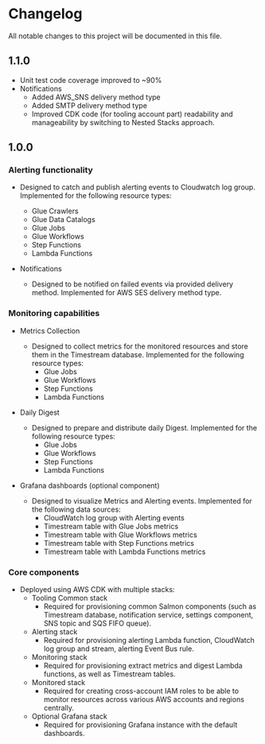 # Changelog

All notable changes to this project will be documented in this file.

## 1.1.0

* Unit test code coverage improved to ~90%
* Notifications
  * Added AWS_SNS delivery method type
  * Added SMTP delivery method type
  * Improved CDK code (for tooling account part) readability and manageability by switching to Nested Stacks approach.

## 1.0.0

### Alerting functionality
* Designed to catch and publish alerting events to Cloudwatch log group. Implemented for the following resource types:
     - Glue Crawlers
     - Glue Data Catalogs
     - Glue Jobs
     - Glue Workflows
     - Step Functions
     - Lambda Functions

* Notifications 
     * Designed to be notified on failed events via provided delivery method. Implemented for AWS SES delivery method type.

### Monitoring capabilities
* Metrics Collection
     * Designed to collect metrics for the monitored resources and store them in the Timestream database. Implemented for the following resource types:
          - Glue Jobs
          - Glue Workflows
          - Step Functions
          - Lambda Functions

* Daily Digest
     * Designed to prepare and distribute daily Digest. Implemented for the following resource types:
          - Glue Jobs
          - Glue Workflows
          - Step Functions
          - Lambda Functions

* Grafana dashboards (optional component)
     * Designed to visualize Metrics and Alerting events. Implemented for the following data sources:
          - CloudWatch log group with Alerting events
          - Timestream table with Glue Jobs metrics
          - Timestream table with Glue Workflows metrics
          - Timestream table with Step Functions metrics
          - Timestream table with Lambda Functions metrics   


### Core components
* Deployed using AWS CDK with multiple stacks:
     * Tooling Common stack
          * Required for provisioning common Salmon components (such as Timestream database, notification service, settings component, SNS topic and SQS FIFO queue).
     * Alerting stack
          * Required for provisioning alerting Lambda function, CloudWatch log group and stream, alerting Event Bus rule.
     * Monitoring stack
          * Required for provisioning extract metrics and digest Lambda functions, as well as Timestream tables.
     * Monitored stack
          * Required for creating cross-account IAM roles to be able to monitor resources across various AWS accounts and regions centrally. 
     * Optional Grafana stack
          * Required for provisioning Grafana instance with the default dashboards. 
